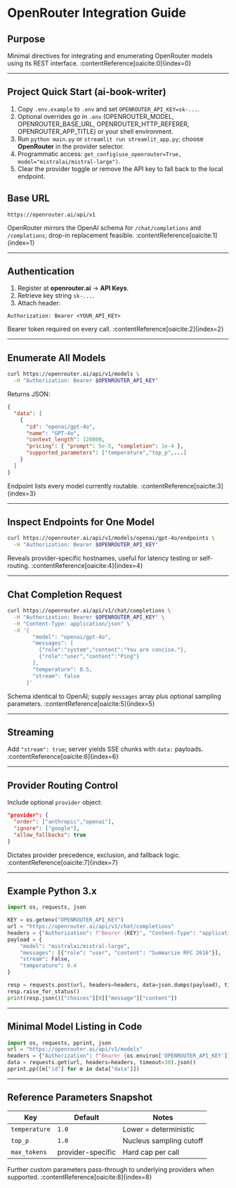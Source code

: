 # OpenRouter Integration Guide

## Purpose  
Minimal directives for integrating and enumerating OpenRouter models using its REST interface. :contentReference[oaicite:0]{index=0}  

---

## Project Quick Start (ai-book-writer)  
1. Copy `.env.example` to `.env` and set `OPENROUTER_API_KEY=sk-...`.  
2. Optional overrides go in `.env` (OPENROUTER_MODEL, OPENROUTER_BASE_URL, OPENROUTER_HTTP_REFERER, OPENROUTER_APP_TITLE) or your shell environment.  
3. Run `python main.py` or `streamlit run streamlit_app.py`; choose **OpenRouter** in the provider selector.  
4. Programmatic access: `get_config(use_openrouter=True, model="mistralai/mistral-large")`.  
5. Clear the provider toggle or remove the API key to fall back to the local endpoint.  

## Base URL  
`https://openrouter.ai/api/v1`  

OpenRouter mirrors the OpenAI schema for `/chat/completions` and `/completions`; drop-in replacement feasible. :contentReference[oaicite:1]{index=1}  

---

## Authentication  
1. Register at **openrouter.ai** → **API Keys**.  
2. Retrieve key string `sk-...`.  
3. Attach header:  

```http
Authorization: Bearer <YOUR_API_KEY>
```  

Bearer token required on every call. :contentReference[oaicite:2]{index=2}  

---

## Enumerate All Models  

```bash
curl https://openrouter.ai/api/v1/models \
  -H "Authorization: Bearer $OPENROUTER_API_KEY"
```  

Returns JSON:

```json
{
  "data": [
    {
      "id": "openai/gpt-4o",
      "name": "GPT-4o",
      "context_length": 128000,
      "pricing": { "prompt": 5e-5, "completion": 1e-4 },
      "supported_parameters": ["temperature","top_p",...]
    }
  ]
}
```  

Endpoint lists every model currently routable. :contentReference[oaicite:3]{index=3}  

---

## Inspect Endpoints for One Model  

```bash
curl https://openrouter.ai/api/v1/models/openai/gpt-4o/endpoints \
  -H "Authorization: Bearer $OPENROUTER_API_KEY"
```  

Reveals provider-specific hostnames, useful for latency testing or self-routing. :contentReference[oaicite:4]{index=4}  

---

## Chat Completion Request  

```bash
curl https://openrouter.ai/api/v1/chat/completions \
  -H "Authorization: Bearer $OPENROUTER_API_KEY" \
  -H "Content-Type: application/json" \
  -d '{
        "model": "openai/gpt-4o",
        "messages": [
          {"role":"system","content":"You are concise."},
          {"role":"user","content":"Ping"}
        ],
        "temperature": 0.5,
        "stream": false
      }'
```  

Schema identical to OpenAI; supply `messages` array plus optional sampling parameters. :contentReference[oaicite:5]{index=5}  

---

## Streaming  

Add `"stream": true`; server yields SSE chunks with `data:` payloads. :contentReference[oaicite:6]{index=6}  

---

## Provider Routing Control  

Include optional `provider` object:

```json
"provider": {
  "order": ["anthropic","openai"],
  "ignore": ["google"],
  "allow_fallbacks": true
}
```  

Dictates provider precedence, exclusion, and fallback logic. :contentReference[oaicite:7]{index=7}  

---

## Example Python 3.x  

```python
import os, requests, json

KEY = os.getenv("OPENROUTER_API_KEY")
url = "https://openrouter.ai/api/v1/chat/completions"
headers = {"Authorization": f"Bearer {KEY}", "Content-Type": "application/json"}
payload = {
    "model": "mistralai/mistral-large",
    "messages": [{"role": "user", "content": "Summarize RFC 2616"}],
    "stream": False,
    "temperature": 0.4
}

resp = requests.post(url, headers=headers, data=json.dumps(payload), timeout=60)
resp.raise_for_status()
print(resp.json()["choices"][0]["message"]["content"])
```  

---

## Minimal Model Listing in Code  

```python
import os, requests, pprint, json
url = "https://openrouter.ai/api/v1/models"
headers = {"Authorization": f"Bearer {os.environ['OPENROUTER_API_KEY']}"}
data = requests.get(url, headers=headers, timeout=30).json()
pprint.pp([m["id"] for m in data["data"]])
```  

---

## Reference Parameters Snapshot  
| Key | Default | Notes |
|-----|---------|-------|
| `temperature` | `1.0` | Lower = deterministic |  
| `top_p` | `1.0` | Nucleus sampling cutoff |  
| `max_tokens` | provider-specific | Hard cap per call |  
Further custom parameters pass-through to underlying providers when supported. :contentReference[oaicite:8]{index=8}  
